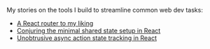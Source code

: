 My stories on the tools I build to streamline common web dev tasks:

- [A React router to my liking](https://dev.to/axtk/a-react-router-to-my-liking-1ko5)
- [Conjuring the minimal shared state setup in React](https://dev.to/axtk/conjuring-the-minimal-shared-state-setup-in-react-3pji)
- [Unobtrusive async action state tracking in React](https://dev.to/axtk/unobtrusive-async-action-state-tracking-in-react-3h9d)
